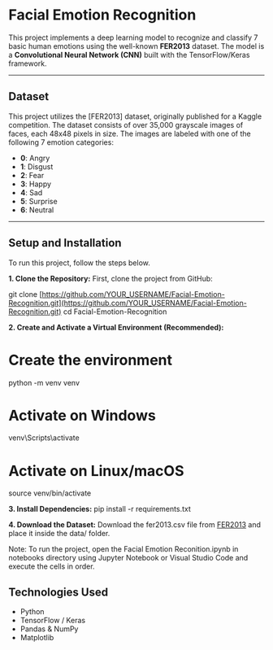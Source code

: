 # Facial Emotion Recognition

This project implements a deep learning model to recognize and classify 7 basic human emotions using the well-known **FER2013** dataset. The model is a **Convolutional Neural Network (CNN)** built with the TensorFlow/Keras framework.

---

## Dataset

This project utilizes the [FER2013] dataset, originally published for a Kaggle competition. The dataset consists of over 35,000 grayscale images of faces, each 48x48 pixels in size. The images are labeled with one of the following 7 emotion categories:

- **0**: Angry
- **1**: Disgust
- **2**: Fear
- **3**: Happy
- **4**: Sad
- **5**: Surprise
- **6**: Neutral

---

## Setup and Installation

To run this project, follow the steps below.

**1. Clone the Repository:**
First, clone the project from GitHub:

git clone [https://github.com/YOUR_USERNAME/Facial-Emotion-Recognition.git](https://github.com/YOUR_USERNAME/Facial-Emotion-Recognition.git)
cd Facial-Emotion-Recognition

**2. Create and Activate a Virtual Environment (Recommended):**

# Create the environment

python -m venv venv

# Activate on Windows

venv\Scripts\activate

# Activate on Linux/macOS

source venv/bin/activate

**3. Install Dependencies:**
pip install -r requirements.txt

**4. Download the Dataset:**
Download the fer2013.csv file from [FER2013](https://www.kaggle.com/datasets/nicolejyt/facialexpressionrecognition) and place it inside the data/ folder.

Note: To run the project, open the Facial Emotion Reconition.ipynb in notebooks directory using Jupyter Notebook or Visual Studio Code and execute the cells in order.

## Technologies Used

- Python
- TensorFlow / Keras
- Pandas & NumPy
- Matplotlib
